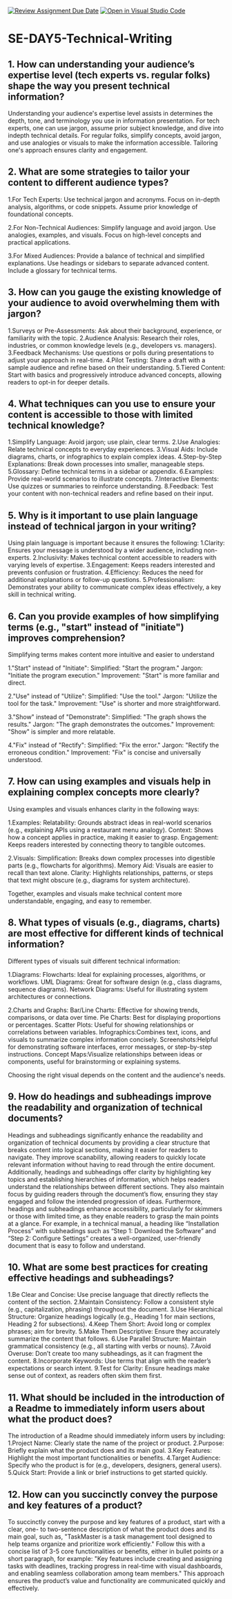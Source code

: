 [![Review Assignment Due Date](https://classroom.github.com/assets/deadline-readme-button-22041afd0340ce965d47ae6ef1cefeee28c7c493a6346c4f15d667ab976d596c.svg)](https://classroom.github.com/a/zsAR-pyY)
[![Open in Visual Studio Code](https://classroom.github.com/assets/open-in-vscode-2e0aaae1b6195c2367325f4f02e2d04e9abb55f0b24a779b69b11b9e10269abc.svg)](https://classroom.github.com/online_ide?assignment_repo_id=18465547&assignment_repo_type=AssignmentRepo)
# SE-DAY5-Technical-Writing
## 1. How can understanding your audience’s expertise level (tech experts vs. regular folks) shape the way you present technical information?

Understanding your audience's expertise level assists in determines the depth, tone, and terminology you use in information presentation. For tech experts, one can use jargon, assume prior subject knowledge, and dive into indepth technical details. For regular folks, simplify concepts, avoid jargon, and use analogies or visuals to make the information accessible. Tailoring one's approach ensures clarity and engagement.

## 2. What are some strategies to tailor your content to different audience types?

1.For Tech Experts:
Use technical jargon and acronyms.
Focus on in-depth analysis, algorithms, or code snippets.
Assume prior knowledge of foundational concepts.

2.For Non-Technical Audiences:
Simplify language and avoid jargon.
Use analogies, examples, and visuals.
Focus on high-level concepts and practical applications.

3.For Mixed Audiences:
Provide a balance of technical and simplified explanations.
Use headings or sidebars to separate advanced content.
Include a glossary for technical terms.

## 3. How can you gauge the existing knowledge of your audience to avoid overwhelming them with jargon?

1.Surveys or Pre-Assessments: Ask about their background, experience, or familiarity with the topic.
2.Audience Analysis: Research their roles, industries, or common knowledge levels (e.g., developers vs. managers).
3.Feedback Mechanisms: Use questions or polls during presentations to adjust your approach in real-time.
4.Pilot Testing: Share a draft with a sample audience and refine based on their understanding.
5.Tiered Content: Start with basics and progressively introduce advanced concepts, allowing readers to opt-in for deeper details.

## 4. What techniques can you use to ensure your content is accessible to those with limited technical knowledge?

1.Simplify Language: Avoid jargon; use plain, clear terms.
2.Use Analogies: Relate technical concepts to everyday experiences.
3.Visual Aids: Include diagrams, charts, or infographics to explain complex ideas.
4.Step-by-Step Explanations: Break down processes into smaller, manageable steps.
5.Glossary: Define technical terms in a sidebar or appendix.
6.Examples: Provide real-world scenarios to illustrate concepts.
7.Interactive Elements: Use quizzes or summaries to reinforce understanding.
8.Feedback: Test your content with non-technical readers and refine based on their input.

## 5. Why is it important to use plain language instead of technical jargon in your writing?

Using plain language is important because it ensures the following:
1.Clarity: Ensures your message is understood by a wider audience, including non-experts.
2.Inclusivity: Makes technical content accessible to readers with varying levels of expertise.
3.Engagement: Keeps readers interested and prevents confusion or frustration.
4.Efficiency: Reduces the need for additional explanations or follow-up questions.
5.Professionalism: Demonstrates your ability to communicate complex ideas effectively, a key skill in technical writing.

## 6. Can you provide examples of how simplifying terms (e.g., "start" instead of "initiate") improves comprehension?

Simplifying terms makes content more intuitive and easier to understand

1."Start" instead of "Initiate":
Simplified: "Start the program."
Jargon: "Initiate the program execution."
Improvement: "Start" is more familiar and direct.

2."Use" instead of "Utilize":
Simplified: "Use the tool."
Jargon: "Utilize the tool for the task."
Improvement: "Use" is shorter and more straightforward.

3."Show" instead of "Demonstrate":
Simplified: "The graph shows the results."
Jargon: "The graph demonstrates the outcomes."
Improvement: "Show" is simpler and more relatable.

4."Fix" instead of "Rectify":
Simplified: "Fix the error."
Jargon: "Rectify the erroneous condition."
Improvement: "Fix" is concise and universally understood.

## 7. How can using examples and visuals help in explaining complex concepts more clearly?

Using examples and visuals enhances clarity in the following ways:

1.Examples:
Relatability: Grounds abstract ideas in real-world scenarios (e.g., explaining APIs using a restaurant menu analogy).
Context: Shows how a concept applies in practice, making it easier to grasp.
Engagement: Keeps readers interested by connecting theory to tangible outcomes.

2.Visuals:
Simplification: Breaks down complex processes into digestible parts (e.g., flowcharts for algorithms).
Memory Aid: Visuals are easier to recall than text alone.
Clarity: Highlights relationships, patterns, or steps that text might obscure (e.g., diagrams for system architecture).

Together, examples and visuals make technical content more understandable, engaging, and easy to remember.

## 8. What types of visuals (e.g., diagrams, charts) are most effective for different kinds of technical information?
Different types of visuals suit different technical information:

1.Diagrams:
Flowcharts: Ideal for explaining processes, algorithms, or workflows.
UML Diagrams: Great for software design (e.g., class diagrams, sequence diagrams).
Network Diagrams: Useful for illustrating system architectures or connections.

2.Charts and Graphs:
Bar/Line Charts: Effective for showing trends, comparisons, or data over time.
Pie Charts: Best for displaying proportions or percentages.
Scatter Plots: Useful for showing relationships or correlations between variables.
Infographics:Combines text, icons, and visuals to summarize complex information concisely.
Screenshots:Helpful for demonstrating software interfaces, error messages, or step-by-step instructions.
Concept Maps:Visualize relationships between ideas or components, useful for brainstorming or explaining systems.

Choosing the right visual depends on the content and the audience's needs.

## 9. How do headings and subheadings improve the readability and organization of technical documents?

Headings and subheadings significantly enhance the readability and organization of technical documents by providing a clear structure that breaks content into logical sections, making it easier for readers to navigate. They improve scanability, allowing readers to quickly locate relevant information without having to read through the entire document. Additionally, headings and subheadings offer clarity by highlighting key topics and establishing hierarchies of information, which helps readers understand the relationships between different sections. They also maintain focus by guiding readers through the document’s flow, ensuring they stay engaged and follow the intended progression of ideas. Furthermore, headings and subheadings enhance accessibility, particularly for skimmers or those with limited time, as they enable readers to grasp the main points at a glance. For example, in a technical manual, a heading like “Installation Process” with subheadings such as “Step 1: Download the Software” and “Step 2: Configure Settings” creates a well-organized, user-friendly document that is easy to follow and understand.

## 10. What are some best practices for creating effective headings and subheadings?

1.Be Clear and Concise: Use precise language that directly reflects the content of the section.
2.Maintain Consistency: Follow a consistent style (e.g., capitalization, phrasing) throughout the document.
3.Use Hierarchical Structure: Organize headings logically (e.g., Heading 1 for main sections, Heading 2 for subsections).
4.Keep Them Short: Avoid long or complex phrases; aim for brevity.
5.Make Them Descriptive: Ensure they accurately summarize the content that follows.
6.Use Parallel Structure: Maintain grammatical consistency (e.g., all starting with verbs or nouns).
7.Avoid Overuse: Don’t create too many subheadings, as it can fragment the content.
8.Incorporate Keywords: Use terms that align with the reader’s expectations or search intent.
9.Test for Clarity: Ensure headings make sense out of context, as readers often skim them first.


## 11. What should be included in the introduction of a Readme to immediately inform users about what the product does?

The introduction of a Readme should immediately inform users by including:
1.Project Name: Clearly state the name of the project or product.
2.Purpose: Briefly explain what the product does and its main goal.
3.Key Features: Highlight the most important functionalities or benefits.
4.Target Audience: Specify who the product is for (e.g., developers, designers, general users).
5.Quick Start: Provide a link or brief instructions to get started quickly.

## 12. How can you succinctly convey the purpose and key features of a product?

To succinctly convey the purpose and key features of a product, start with a clear, one- to two-sentence description of what the product does and its main goal, such as, "TaskMaster is a task management tool designed to help teams organize and prioritize work efficiently." Follow this with a concise list of 3-5 core functionalities or benefits, either in bullet points or a short paragraph, for example: "Key features include creating and assigning tasks with deadlines, tracking progress in real-time with visual dashboards, and enabling seamless collaboration among team members." This approach ensures the product’s value and functionality are communicated quickly and effectively.


